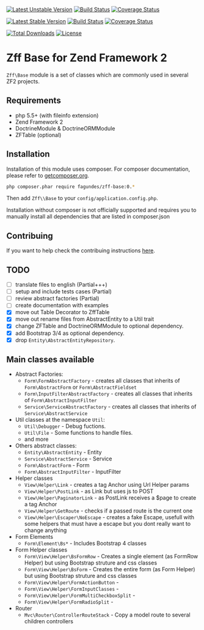 [![Latest Unstable Version](https://img.shields.io/packagist/vpre/fagundes/zff-base.svg)](https://packagist.org/packages/fagundes/zff-base)
[![Build Status](https://travis-ci.org/fagundes/ZffBase.svg?branch=develop)](https://travis-ci.org/fagundes/ZffBase)
[![Coverage Status](https://coveralls.io/repos/fagundes/ZffBase/badge.svg?branch=develop&service=github)](https://coveralls.io/github/fagundes/ZffBase?branch=develop)

[![Latest Stable Version](https://img.shields.io/packagist/v/fagundes/zff-base.svg)](https://packagist.org/packages/fagundes/zff-base)
[![Build Status](https://travis-ci.org/fagundes/ZffBase.svg?branch=0.1.4)](https://travis-ci.org/fagundes/ZffBase)
[![Coverage Status](https://coveralls.io/repos/fagundes/ZffBase/badge.svg?branch=0.1.4&service=github)](https://coveralls.io/github/fagundes/ZffBase?branch=0.1.4)

[![Total Downloads](https://poser.pugx.org/fagundes/zff-base/downloads)](https://packagist.org/packages/fagundes/zff-base) [![License](https://poser.pugx.org/fagundes/zff-base/license)](https://packagist.org/packages/fagundes/zff-base)

Zff Base for Zend Framework 2
=============================

`Zff\Base` module is a set of classes which are commonly used in several ZF2 projects. 

## Requirements

* php 5.5+ (with fileinfo extension)
* Zend Framework 2
* DoctrineModule & DoctrineORMModule
* ZFTable (optional)

## Installation

Installation of this module uses composer. For composer documentation, please refer to
[getcomposer.org](http://getcomposer.org/).

```bash
php composer.phar require fagundes/zff-base:0.*
```

Then add `Zff\\Base` to your `config/application.config.php`.

Installation without composer is not officially supported and requires you to manually install all dependencies that are listed in composer.json

## Contribuing

If you want to help check the contribuing instructions [here](CONTRIBUTING.md).

## TODO

 - [ ] translate files to english (Partial+++)
 - [ ] setup and include tests cases (Partial)
 - [ ] review abstract factories (Partial)
 - [ ] create documentation with examples
 - [x] move out Table Decorator to ZffTable
 - [x] move out rename files from AbstractEntity to a Util trait
 - [x] change ZFTable and DoctrineORMModule to optional dependency.
 - [x] add Bootstrap 3/4 as optional dependency.
 - [x] drop `Entity\AbstractEntityRepository`.

## Main classes available

* Abstract Factories:
  * `Form\FormAbstractFactory`         - creates all classes that inherits of `Form\AbstractForm` or `Form\AbstractFieldset`
  * `Form\InputFilterAbstractFactory`  - creates all classes that inherits of `Form\AbstractInputFilter`
  * `Service\ServiceAbstractFactory`   - creates all classes that inherits of `Service\AbstractService`
* Util classes at the namespace `Util`:
  * `Util\Debugger` - Debug fuctions.
  * `Util\File`     - Some functions to handle files.
  * and more
* Others abstract classes:
  * `Entity\AbstractEntity`    - Entity
  * `Service\AbstractService`  - Service
  * `Form\AbstractForm`        - Form
  * `Form\AbstractInputFilter` - InputFilter
* Helper classes
  * `View\Helper\Link`             - creates a tag Anchor using Url Helper params
  * `View\Helper\PostLink`         - as Link but uses js to POST
  * `View\Helper\PaginatorLink`    - as PostLink receives a $page to create a tag Anchor
  * `View\Helper\GetRoute`         - checks if a passed route is the current one
  * `View\Helper\Escaper\NoEscape` - creates a fake Escape, usefull with some helpers that must have a escape but you dont really want to change anything
* Form Elements
  * `Form\Element\Bs*`             - Includes Bootstrap 4 classes
* Form Helper classes
  * `Form\View\Helper\BsFormRow`                    - Creates a single element (as FormRow Helper) but using Bootstrap struture and css classes
  * `Form\View\Helper\BsForm`                       - Creates the entire form (as Form Helper) but using Bootstrap struture and css classes
  * `Form\View\Helper\FormActionButton`             -
  * `Form\View\Helper\FormInputClasses`             -
  * `Form\View\Helper\FormMultiCheckboxSplit`       -
  * `Form\View\Helper\FormRadioSplit`               -
* Router
  * `Mvc\Router\ControllerRouteStack` - Copy a model route to several children controllers